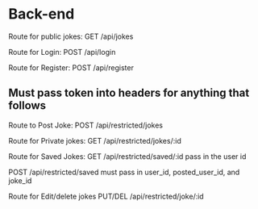 # Back-end

Route for public jokes:
GET /api/jokes

Route for Login:
POST /api/login

Route for Register:
POST /api/register

## Must pass token into headers for anything that follows ##
Route to Post Joke: 
POST /api/restricted/jokes




Route for Private jokes:
GET /api/restricted/jokes/:id

Route for Saved Jokes:
GET /api/restricted/saved/:id
pass in the user id

POST /api/restricted/saved
must pass in user_id, posted_user_id, and joke_id


Route for Edit/delete jokes
PUT/DEL /api/restricted/joke/:id